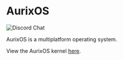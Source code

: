 # AurixOS

![Discord Chat](https://img.shields.io/discord/1234051470182055988)

AurixOS is a multiplatform operating system.

View the AurixOS kernel [here](https://github.com/aurixos/kernel).
